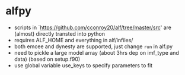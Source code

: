 # alfpy
* scripts in `https://github.com/cconroy20/alf/tree/master/src' 
  are (almost) directly transted into python
* requires ALF_HOME and everything in alf/infiles/
* both emcee and dynesty are supported, just change `run` in alf.py
* need to pickle a large model array (about 3hrs dep on imf_type and data) 
  (based on setup.f90) 
* use global variable use_keys to specify parameters to fit
